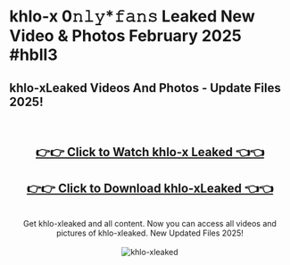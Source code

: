 # khlo-x 0𝚗𝚕𝚢*𝚏𝚊𝚗𝚜 Leaked New Video & Photos February 2025 #hbll3

<h2>khlo-xLeaked Videos And Photos - Update Files 2025!</h2>
<br>
<div align="center">
<h2><a href="https://mediaupload.pro?title=khlo-x&ref=11F" rel="nofollow">👉👉 Click to Watch khlo-x Leaked 👈👈</a></h2>
<h2><a href="https://mediaupload.pro?title=khlo-x&ref=11F" rel="nofollow">👉👉 Click to Download khlo-xLeaked 👈👈</a></h2>
<br>
Get khlo-xleaked and all content. Now you can access all videos and pictures of khlo-xleaked. New Updated Files 2025!
<br>
<br>
<a href="https://mediaupload.pro?title=khlo-x&ref=11F" rel="nofollow" data-target="animated-image.originalLink"><img src="https://i.ibb.co/Gkj2r4b/banner.png" alt="khlo-xleaked" style="max-width: 100%; display: inline-block;" data-target="animated-image.originalImage"></a>
</div>
<br>


